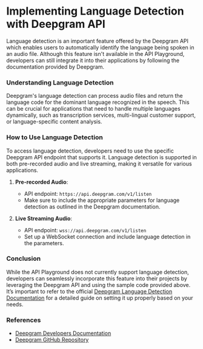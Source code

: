 # Implementing Language Detection with Deepgram API

Language detection is an important feature offered by the Deepgram API which enables users to automatically identify the language being spoken in an audio file. Although this feature isn't available in the API Playground, developers can still integrate it into their applications by following the documentation provided by Deepgram.

### Understanding Language Detection

Deepgram's language detection can process audio files and return the language code for the dominant language recognized in the speech. This can be crucial for applications that need to handle multiple languages dynamically, such as transcription services, multi-lingual customer support, or language-specific content analysis.

### How to Use Language Detection

To access language detection, developers need to use the specific Deepgram API endpoint that supports it. Language detection is supported in both pre-recorded audio and live streaming, making it versatile for various applications.

1. **Pre-recorded Audio**:
   - API endpoint: `https://api.deepgram.com/v1/listen`
   - Make sure to include the appropriate parameters for language detection as outlined in the Deepgram documentation.
   
2. **Live Streaming Audio**:
   - API endpoint: `wss://api.deepgram.com/v1/listen`
   - Set up a WebSocket connection and include language detection in the parameters.

### Conclusion

While the API Playground does not currently support language detection, developers can seamlessly incorporate this feature into their projects by leveraging the Deepgram API and using the sample code provided above. It’s important to refer to the official [Deepgram Language Detection Documentation](https://developers.deepgram.com/docs/language-detection) for a detailed guide on setting it up properly based on your needs.

### References
- [Deepgram Developers Documentation](https://developers.deepgram.com/docs/language-detection)
- [Deepgram GitHub Repository](https://github.com/deepgram)